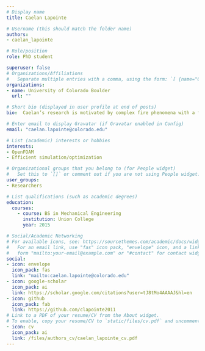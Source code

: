 ```yaml
---
# Display name
title: Caelan Lapointe

# Username (this should match the folder name)
authors:
- caelan_lapointe

# Role/position
role: PhD student

superuser: false
# Organizations/Affiliations
#   Separate multiple entries with a comma, using the form: `[ {name="Org1", url=""}, {name="Org2", url=""} ]`.
organizations:
- name: University of Colorado Boulder
  url: ""

# Short bio (displayed in user profile at end of posts)
bio:  Caelan’s research is motivated by complex fire phenomena with a focus on industrial and environmental applications.

# Enter email to display Gravatar (if Gravatar enabled in Config)
email: "caelan.lapointe@colorado.edu"

# List (academic) interests or hobbies
interests:
- OpenFOAM
- Efficient simulation/optimization

# Organizational groups that you belong to (for People widget)
#   Set this to `[]` or comment out if you are not using People widget.
user_groups:
- Researchers

# List qualifications (such as academic degrees)
education:
  courses:
    - course: BS in Mechanical Engineering
      institution: Union College
      year: 2015

# Social/Academic Networking
# For available icons, see: https://sourcethemes.com/academic/docs/widgets/#icons
#   For an email link, use "fas" icon pack, "envelope" icon, and a link in the
#   form "mailto:your-email@example.com" or "#contact" for contact widget.
social:
- icon: envelope
  icon_pack: fas
  link: "mailto:caelan.lapointe@colorado.edu"
- icon: google-scholar
  icon_pack: ai
  link: https://scholar.google.com/citations?user=tJ8tMo4AAAAJ&hl=en
- icon: github
  icon_pack: fab
  link: https://github.com/clapointe2011
# Link to a PDF of your resume/CV from the About widget.
# To enable, copy your resume/CV to `static/files/cv.pdf` and uncomment the lines below.  
- icon: cv
  icon_pack: ai
  link: /files/authors_cv/caelan_lapointe_cv.pdf
---
```

